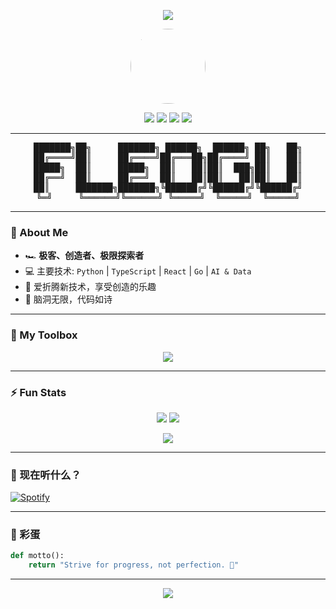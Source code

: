 <!-- <!-- 动态欢迎横幅 -->
<p align="center">
  <img src="https://capsule-render.vercel.app/api?type=waving&color=0:36BCF7,100:FF61A6&height=200&section=header&text=Hi%20I'm%20Elegy17!&fontSize=50&fontAlignY=40&desc=Welcome%20to%20my%20Universe!&descSize=25&descAlignY=60" />
</p>

<div align="center">
  
  <!-- 头像 -->
  <img src="https://avatars.githubusercontent.com/u/Elegy17" width="120" style="border-radius:50%;" />

  <!-- 社交按钮 -->
  <p>
    <a href="mailto:6xiaofen@gmail.com"><img src="https://img.shields.io/badge/Email-FF6F91?style=for-the-badge&logo=gmail&logoColor=white"/></a>
    <a href="这里填写博客地址"><img src="https://img.shields.io/badge/Blog-0078D4?style=for-the-badge&logo=wordpress&logoColor=white"/></a>
    <a href="https://twitter.com/uiqi_17"><img src="https://img.shields.io/badge/Twitter-1DA1F2?style=for-the-badge&logo=twitter&logoColor=white"/></a>
    <a href="https://t.me/你的telegram"><img src="https://img.shields.io/badge/Telegram-26A5E4?style=for-the-badge&logo=telegram&logoColor=white"/></a>
  </p>
</div>

---

<!-- ASCII 艺术分割线 -->
<pre align="center">
███████╗██╗     ███████╗ ██████╗  ██████╗ ██╗   ██╗
██╔════╝██║     ██╔════╝██╔═══██╗██╔════╝ ██║   ██║
█████╗  ██║     █████╗  ██║   ██║██║  ███╗██║   ██║
██╔══╝  ██║     ██╔══╝  ██║   ██║██║   ██║██║   ██║
██║     ███████╗███████╗╚██████╔╝╚██████╔╝╚██████╔╝
╚═╝     ╚══════╝╚══════╝ ╚═════╝  ╚═════╝  ╚═════╝
</pre>

---

### 🚀 About Me

- 🏎️ **极客、创造者、极限探索者**
- 💻 主要技术: `Python` | `TypeScript` | `React` | `Go` | `AI & Data`
- 🧩 爱折腾新技术，享受创造的乐趣
- 🌈 脑洞无限，代码如诗

---

### 🧰 My Toolbox

<p align="center">
  <img src="https://skillicons.dev/icons?i=python,go,js,ts,react,nodejs,linux,docker,git,github,vscode" />
</p>

---

### ⚡️ Fun Stats

<p align="center">
  <img src="https://github-readme-stats.vercel.app/api?username=Elegy17&show_icons=true&theme=tokyonight&hide_rank=true" />
  <img src="https://github-readme-streak-stats.herokuapp.com/?user=Elegy17&theme=tokyonight" />
</p>
<p align="center">
  <img src="https://github-readme-activity-graph.vercel.app/graph?username=Elegy17&theme=tokyo-night" />
</p>

---

### 🎵 现在听什么？

[![Spotify](https://spotify-readme-chi-coral.vercel.app/api?theme=natemoo-re&scan=true)](https://open.spotify.com/user/316hn7s3gsaklg2iahpymmslvucy)

---

### 🦄 彩蛋

```python
def motto():
    return "Strive for progress, not perfection. 🚀"
```

---

<p align="center">
  <img src="https://capsule-render.vercel.app/api?type=waving&color=0:FF61A6,100:36BCF7&height=100&section=footer"/>
</p>